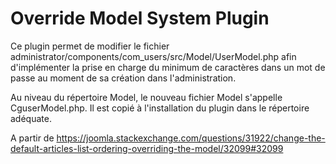 # Override Model System Plugin
 
Ce plugin permet de modifier le fichier administrator/components/com_users/src/Model/UserModel.php afin d'implémenter la prise en charge du minimum de caractères dans un mot de passe au moment de sa création dans l'administration.

Au niveau du répertoire Model, le nouveau fichier Model s'appelle CguserModel.php. Il est copié à l'installation du plugin dans le répertoire adéquate.

A partir de https://joomla.stackexchange.com/questions/31922/change-the-default-articles-list-ordering-overriding-the-model/32099#32099

